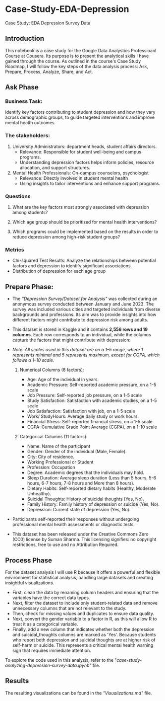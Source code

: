 # Case-Study-EDA-Depression
Case Study: EDA Depression Survey Data

## Introduction
This notebook is a case study for the Google Data Analystics Professioanl Course at Cousera. Its purpose is to present the analytical skills I have gained through the course. As outlined in the course's Case Study Roadmap, I will follow the key steps of the data analysis process: Ask, Prepare, Process, Analyze, Share, and Act.

## Ask Phase

### Business Task: 
Identify key factors contributing to student depression and how they vary across demographic groups, to guide targeted interventions and improve mental health outcomes.

### The stakeholders:
1. University Administrators: department heads, student affairs directors.
   - Relevance: Responsible for student well-being and campus programs.
   - Understanding depression factors helps inform policies, resource allocation, and support structures.
2. Mental Health Professionals: On-campus counselors, psychologist
   - Relevance: Directly involved in student mental health
   - Using insights to tailor interventions and enhance support programs.

### Questions

1. What are the key factors most strongly associated with depression among students?

2. Which age group should be prioritized for mental health interventions?

3. Which programs could be implemented based on the results in order to   reduce depression among high-risk student groups?


### Metrics

- Chi-squared Test Results: Analyze the relationships between potential factors and depression to identify significant associations.
- Distribution of depression for each age group

## Prepare Phase:
- The *“Depression Survey/Dataset for Analysis"* was collected during an anonymous survey conducted between January and June 2023. The survey was included various cities and targeted individuals from diverse backgrounds and professions. Its aim was to provide insights into how different factors might contribute to depression risk among adults.

- This dataset is stored in Kaggle and it contains **2,556 rows and 19 columns**. Each row corresponds to an individual, while the columns capture the factors that might contribute with depression:

- *Note: All scales used in this dataset are on a 1–5 range, where 1 represents minimal and 5 represents maximum, except for CGPA, which follows a 1–10 scale.*

    1. Numerical Columns (8 factors):
       - Age: Age of the individual in years.
       - Academic Pressure: Self-reported academic pressure, on a 1-5 scale
       - Job Pressure: Self-reported job pressure, on a 1-5 scale 
       - Study Satisfaction: Satisfaction with academic studies, on a 1-5 scale
       - Job Satisfaction: Satisfaction with job, on a 1-5 scale 
       - Work/ StudyHours: Average daily study or work hours.
       - Financial Stress: Self-reported financial stress, on a 1-5 scale
       - CGPA: Cumulative Grade Point Average (CGPA), on a 1-10 scale 

    2. Categorical Columns (11 factors):
       - Name: Name of the participant
       - Gender: Gender of the individual (Male, Female).
       - City: City of residence.
       - Working Professional or Student
       - Profession: Occupation
       - Degree: Academic degrees that the individuals may hold.
       - Sleep Duration: Average sleep duration (Less than 5 hours, 5-6 hours, 6-7 hours, 7-8 hours and More than 8 hours).
       - Dietary Habits: Self-reported dietary habits (Healthy, Moderate Unhealthy).
       - Suicidal Thoughts: History of suicidal thoughts (Yes, No).
       - Family History: Family history of depression or suicide (Yes, No).
       - Depression: Current state of depression (Yes, No).
       

- Participants self-reported their responses without undergoing professional mental health assessments or diagnostic tests.

- This dataset has been released under the Creative Commons Zero (CC0) license by Suman Sharma. This licensing signifies: no copyright restrictions, free to use and no Attribution Required.

## Process Phase  

For the dataset analysis I will use R because it offers a powerful and flexible environment for statistical analysis, handling large datasets and creating insightful visualizations.

- First, clean the data by renaming column headers and ensuring that the variables have the correct data types.
- Next, filter the dataset to include only student-related data and remove unnecessary columns that are not relevant to the study.
- Then, check for missing values and duplicates to ensure data quality.
- Next, convert the gender variable to a factor in R, as this will allow R to treat it as a categorical variable.
- Finally, add a new column that indicates whether both the depression and suicidal_thoughts columns are marked as 'Yes'. Because students who report both depression and suicidal thoughts are at higher risk of self-harm or suicide. This represents a critical mental health warning sign that requires immediate attention.

To explore the code used in this analysis, refer to the "_case-study-analyzing-depression-survey-data.ipynb"_ file.

## Results

The resulting visualizations can be found in the _"Visualizations.md"_ file.



